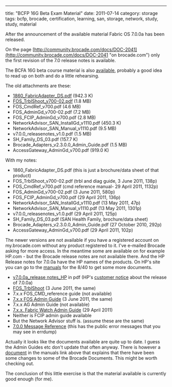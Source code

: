 ---
title: "BCFP 16G Beta Exam Material"
date: 2011-07-14
category: storage
tags: bcfp, brocade, certification, learning, san, storage, network, study, study, material

After the announcement of the available material Fabric OS 7.0.0a has been released.

On the page [http://community.brocade.com/docs/DOC-2041](http://community.brocade.com/docs/DOC-2041 "on brocade.com") only the first revision of the 7.0 release notes is available.

The BCFA 16G beta course material is also [available](http://community.brocade.com/docs/DOC-2039 "BCFA 16g material"), probably a good idea to read up on both and do a little rehearsing.

The old attachments are these:

- [1860\_FabricAdapter\_DS.pdf](http://community.brocade.com/servlet/JiveServlet/download/2041-5-4344/1860_FabricAdapter_DS.pdf) (942.3 K)
- [FOS\_TrblShoot\_v700-02.pdf](http://community.brocade.com/servlet/JiveServlet/download/2041-5-4345/FOS_TrblShoot_v700-02.pdf) (1.8 MB)
- FOS\_CmdRef\_v700.pdf (4.6 MB)
- FOS\_AdminGd\_v700-02.pdf (7.2 MB)
- FOS\_FCIP\_AdminGd\_v700.pdf (2.8 MB)
- NetworkAdvisor\_SAN\_InstallGd\_v1110.pdf (450.3 K)
- NetworkAdvisor\_SAN\_Manual\_v1110.pdf (9.5 MB)
- v7.0.0\_releasenotes\_v1.0.pdf (1.5 MB)
- SH\_Family\_DS\_03.pdf (157.7 K)
- Brocade\_Adapters\_v2.3.0.0\_Admin\_Guide.pdf (1.5 MB)
- AccessGateway\_AdminGd\_v700.pdf (919.0 K)

With my notes:

- 1860\_FabricAdapter\_DS.pdf (this is just a brochure/data sheet of that product)
- FOS\_TrblShoot\_v700-02.pdf (trbl and diag guide, 3 June 2011, 138p)
- FOS\_CmdRef\_v700.pdf (cmd reference manual- 29 April 2011, 1132p)
- FOS\_AdminGd\_v700-02.pdf (3 June 2011, 580p)
- FOS\_FCIP\_AdminGd\_v700.pdf (29 April 2011, 136p)
- NetworkAdvisor\_SAN\_InstallGd\_v1110.pdf (13 May 2011, 47p)
- NetworkAdvisor\_SAN\_Manual\_v1110.pdf (13 May 2011, 1301p)
- v7.0.0\_releasenotes\_v1.0.pdf (29 April 2011, 125p)
- SH\_Family\_DS\_03.pdf (SAN Health Family, brochure/data sheet)
- Brocade\_Adapters\_v2.3.0.0\_Admin\_Guide.pdf (27 October 2010, 292p)
- AccessGateway\_AdminGd\_v700.pdf (29 April 2011, 102p)

The newer versions are not available if you have a registered account on my.brocade.com without any product registered to it. I've e-mailed Brocade asking for more access. In the meantime some are available on for example HP.com - but the Brocade release notes are not available there. And the HP Release notes for 7.0.0a have the HP names of the products. On HP's site you can go to the [manuals](http://h20000.www2.hp.com/bizsupport/TechSupport/DocumentIndex.jsp?contentType=SupportManual&lang=en&cc=us&docIndexId=64179&taskId=101&prodTypeId=12169&prodSeriesId=3742041 "manuals") for the 8/40 to get some more documents.

- [v7.0.0a\_release notes\_HP](http://h10032.www1.hp.com/ctg/Manual/c02882135.pdf "HP's 7.0.0a release notes in pdf") in pdf (HP's [customer notice](http://h20000.www2.hp.com/bizsupport/TechSupport/Document.jsp?lang=en&cc=us&taskId=120&prodSeriesId=3759005&prodTypeId=3709945&objectID=c02887883 "hp's customer advisory") about the release of 7.0.0a)
- [FOS\_TrblShoot](http://bizsupport1.austin.hp.com/bc/docs/support/SupportManual/c02912108/c02912108.pdf "FOS troubleshooting and diag guide 7.0.0") (3 June 2011, the same)
- 7.x.x FOS\_CMD\_reference guide (not available)
- [7.x.x FOS Admin Guide](http://bizsupport2.austin.hp.com/bc/docs/support/SupportManual/c02912101/c02912101.pdf "on hp.com pdf") (3 June 2011, the same)
- 7.x.x AG Admin Guide (not available)
- [7.x.x. Fabric Watch Admin Guide](http://bizsupport2.austin.hp.com/bc/docs/support/SupportManual/c02912099/c02912099.pdf "FW pdf") (29 April 2011)
- Neither is FCIP admin guide available
- But the Network Advisor stuff is. (assume these are the same)
- [7.0.0 Message Reference](http://bizsupport2.austin.hp.com/bc/docs/support/SupportManual/c02912102/c02912102.pdf "Fabric OS Message Reference v7.0.0 (53-1002149-01, April 2011)") (this has the public error messages that you may see in errdump)

Actually it looks like the documents available are quite up to date. I guess the Admin Guides etc don't update that often anyway. There is however a [document](http://bizsupport1.austin.hp.com/bc/docs/support/SupportManual/c02912109/c02912109.pdf "Fabric OS Documentation Updates v7.0 (53-1002165-01, June 2011)") in the manuals link above that explains that there have been some changes to some of the Brocade Documents. This might be worth checking out.

The conclusion of this little exercise is that the material available is currently good enough (for me).
